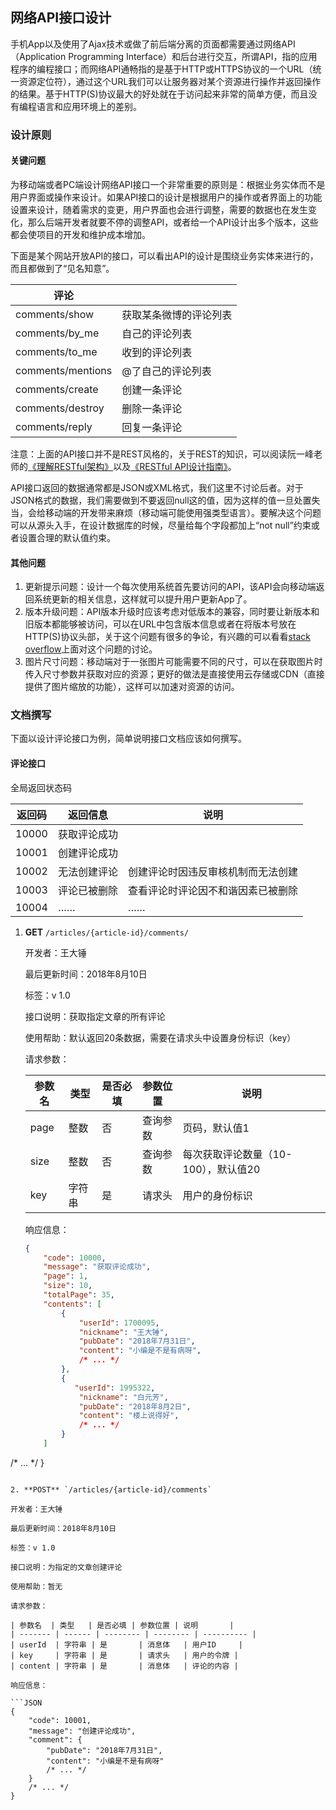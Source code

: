 ## 网络API接口设计

手机App以及使用了Ajax技术或做了前后端分离的页面都需要通过网络API（Application Programming Interface）和后台进行交互，所谓API，指的应用程序的编程接口；而网络API通畅指的是基于HTTP或HTTPS协议的一个URL（统一资源定位符），通过这个URL我们可以让服务器对某个资源进行操作并返回操作的结果。基于HTTP(S)协议最大的好处就在于访问起来非常的简单方便，而且没有编程语言和应用环境上的差别。

### 设计原则

#### 关键问题

为移动端或者PC端设计网络API接口一个非常重要的原则是：根据业务实体而不是用户界面或操作来设计。如果API接口的设计是根据用户的操作或者界面上的功能设置来设计，随着需求的变更，用户界面也会进行调整，需要的数据也在发生变化，那么后端开发者就要不停的调整API，或者给一个API设计出多个版本，这些都会使项目的开发和维护成本增加。

下面是某个网站开放API的接口，可以看出API的设计是围绕业务实体来进行的，而且都做到了“见名知意”。

| 评论              |                        |
| ----------------- | ---------------------- |
| comments/show     | 获取某条微博的评论列表 |
| comments/by_me    | 自己的评论列表         |
| comments/to_me    | 收到的评论列表         |
| comments/mentions | @了自己的评论列表      |
| comments/create   | 创建一条评论           |
| comments/destroy  | 删除一条评论           |
| comments/reply    | 回复一条评论           |

注意：上面的API接口并不是REST风格的，关于REST的知识，可以阅读阮一峰老师的[《理解RESTful架构》](http://www.ruanyifeng.com/blog/2011/09/restful.html)以及[《RESTful API设计指南》](http://www.ruanyifeng.com/blog/2014/05/restful_api.html)。

API接口返回的数据通常都是JSON或XML格式，我们这里不讨论后者。对于JSON格式的数据，我们需要做到不要返回null这的值，因为这样的值一旦处置失当，会给移动端的开发带来麻烦（移动端可能使用强类型语言）。要解决这个问题可以从源头入手，在设计数据库的时候，尽量给每个字段都加上“not null”约束或者设置合理的默认值约束。

#### 其他问题

1. 更新提示问题：设计一个每次使用系统首先要访问的API，该API会向移动端返回系统更新的相关信息，这样就可以提升用户更新App了。
2. 版本升级问题：API版本升级时应该考虑对低版本的兼容，同时要让新版本和旧版本都能够被访问，可以在URL中包含版本信息或者在将版本号放在HTTP(S)协议头部，关于这个问题有很多的争论，有兴趣的可以看看[stack overflow](https://stackoverflow.com/questions/972226/how-to-version-rest-uris)上面对这个问题的讨论。
3. 图片尺寸问题：移动端对于一张图片可能需要不同的尺寸，可以在获取图片时传入尺寸参数并获取对应的资源；更好的做法是直接使用云存储或CDN（直接提供了图片缩放的功能），这样可以加速对资源的访问。

### 文档撰写

下面以设计评论接口为例，简单说明接口文档应该如何撰写。

#### 评论接口

全局返回状态码  

| 返回码 | 返回信息     | 说明                               |
| ------ | ------------ | ---------------------------------- |
| 10000  | 获取评论成功 |  |
| 10001 | 创建评论成功 |  |
| 10002  | 无法创建评论 | 创建评论时因违反审核机制而无法创建 |
| 10003 | 评论已被删除     | 查看评论时评论因不和谐因素已被删除  |
| 10004 | …… | …… |  


1. **GET** `/articles/{article-id}/comments/`

   开发者：王大锤

   最后更新时间：2018年8月10日

   标签：v 1.0

   接口说明：获取指定文章的所有评论

   使用帮助：默认返回20条数据，需要在请求头中设置身份标识（key）

   请求参数：  


   | 参数名  | 类型   | 是否必填 | 参数位置 | 说明        |
   | ------ | ------ | -------- | -------- | ---------------- |
   | page   | 整数   | 否       | 查询参数 | 页码，默认值1 |
   | size   | 整数   | 否       | 查询参数 | 每次获取评论数量（10-100），默认值20 |
   | key    | 字符串 | 是       | 请求头   | 用户的身份标识 |  


   响应信息：  

   ```JSON
   {
       "code": 10000,
       "message": "获取评论成功",
       "page": 1,
       "size": 10,
       "totalPage": 35,
       "contents": [
           {
               "userId": 1700095,
               "nickname": "王大锤",
               "pubDate": "2018年7月31日",
               "content": "小编是不是有病呀",
               /* ... */
           },
           {
           	  "userId": 1995322,
               "nickname": "白元芳",
               "pubDate": "2018年8月2日",
               "content": "楼上说得好",
               /* ... */
           }
       ]
/* ... */
   }
   ```

2. **POST** `/articles/{article-id}/comments`

   开发者：王大锤

   最后更新时间：2018年8月10日

   标签：v 1.0

   接口说明：为指定的文章创建评论

   使用帮助：暂无

   请求参数：

   | 参数名  | 类型   | 是否必填 | 参数位置 | 说明       |
   | ------- | ------ | -------- | -------- | ---------- |
   | userId  | 字符串 | 是       | 消息体   | 用户ID     |
   | key     | 字符串 | 是       | 请求头   | 用户的令牌 |
   | content | 字符串 | 是       | 消息体   | 评论的内容 |

   响应信息：

   ```JSON
   {
       "code": 10001,
       "message": "创建评论成功",
       "comment": {
           "pubDate": "2018年7月31日",
           "content": "小编是不是有病呀"
           /* ... */
       }
       /* ... */
   }
   ```
